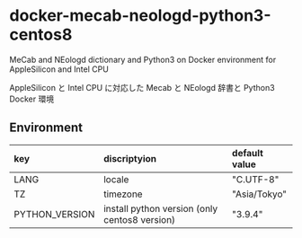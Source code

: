 # docker-mecab-neologd-python3-centos8

MeCab and NEologd dictionary and Python3 on Docker environment for AppleSilicon and Intel CPU

AppleSilicon と Intel CPU に対応した Mecab と NEologd 辞書と Python3 Docker 環境

## Environment

| key | discriptyion | default value |
| :-- | :-- | :-- |
| LANG | locale | "C.UTF-8" |
| TZ | timezone | "Asia/Tokyo" |
| PYTHON_VERSION | install python version (only centos8 version) | "3.9.4" |


